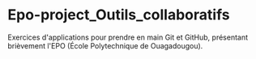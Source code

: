 # Epo-project_Outils_collaboratifs
Exercices d'applications pour prendre en main Git et GitHub, présentant brièvement l'EPO (École Polytechnique de Ouagadougou).
